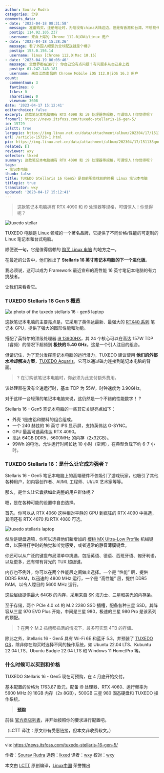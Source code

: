 ```yaml
---
author: Sourav Rudra
categories: 分享
comments_data:
- date: '2023-04-18 08:31:58'
  message: 准备购买，注册地址时，为啥没有china大陆这边，但是有香港和台湾，不想找代购，我那边也没有朋友亲戚怎么办？？？
  postip: 114.92.105.237
  username: 来自上海的 Chrome 112.0|GNU/Linux 用户
- date: '2023-04-18 15:38:26'
  message: 看了外国人眼里的全球配送就是个幌子
  postip: 153.0.156.14
  username: linux [Chrome 112.0|Mac 10.15]
- date: '2023-04-19 00:03:46'
  message: 全世界都在逆行？ 你自己没有点问题？有问题多从自己身上找
  postip: 61.242.148.181
  username: 来自江西南昌的 Chrome Mobile iOS 112.0|iOS 16.3 用户
count:
  commentnum: 3
  favtimes: 0
  likes: 0
  sharetimes: 0
  viewnum: 3608
date: '2023-04-17 15:12:41'
editorchoice: false
excerpt: 这款笔记本电脑拥有 RTX 4090 和 i9 处理器等规格，可谓惊人！你觉得呢？
fromurl: https://news.itsfoss.com/tuxedo-stellaris-16-gen-5/
id: 15729
islctt: true
largepic: https://img.linux.net.cn/data/attachment/album/202304/17/151138qnufxjuxox0hzujc.jpg
url: /article-15729-1.html
pic: https://img.linux.net.cn/data/attachment/album/202304/17/151138qnufxjuxox0hzujc.jpg.thumb.jpg
related: []
reviewer: wxy
selector: lkxed
summary: 这款笔记本电脑拥有 RTX 4090 和 i9 处理器等规格，可谓惊人！你觉得呢？
tags:
- 笔记本电脑
thumb: false
title: TUXEDO Stellaris 16（Gen5）是目前所能找到的终极 Linux 笔记本电脑
titlepic: true
translator: wxy
updated: '2023-04-17 15:12:41'
---
```



> 
> 这款笔记本电脑拥有 RTX 4090 和 i9 处理器等规格，可谓惊人！你觉得呢？
> 
> 
> 


![tuxedo stellar](https://img.linux.net.cn/data/attachment/album/202304/17/151138qnufxjuxox0hzujc.jpg)


TUXEDO 电脑是 Linux 领域的一个著名品牌，它提供了不同价格/性能的可定制的 Linux 笔记本和台式电脑。


顺便说一句，它是值得信赖的 [购买 Linux 电脑](https://itsfoss.com/get-linux-laptops/) 的地方之一。


在最近的公告中，他们推出了 **Stellaris 16 英寸笔记本电脑的下一个进化版**。


我必须说，这可以成为 Framework 最近宣布的高性能 16 英寸笔记本电脑的有力挑战者。


让我们来看看它。


### TUXEDO Stellaris 16 Gen 5 概览


![a photo of the tuxedo stellaris 16 - gen5 laptop](https://img.linux.net.cn/data/attachment/album/202304/17/151241xo2bjp4xgjlo00gs.jpg)


这款笔记本电脑的主要亮点是，它采用了英伟达最新、最强大的 [RTX40 系列](https://www.nvidia.com/en-us/geforce/laptops/) 笔记本 GPU，提供了强大的图形性能和功能。


搭配了英特尔的顶级处理器 [i9 13900HX](https://ark.intel.com/content/www/us/en/ark/products/232171/intel-core-i913900hx-processor-36m-cache-up-to-5-40-ghz.html)，其 24 个核心可以在高达 157W TDP（睿频）的情况下超频到 **极快的 5.40 GHz**，这是一个引人注目的组合。


但请记住，为了充分发挥笔记本电脑的运行潜力，TUXEDO 建议使用 **他们的外部水冷却解决方案**，[TUXEDO Aquaris](https://www.tuxedocomputers.com/en/Linux-Hardware/Accessories/Further-accessories/TUXEDO-Aquaris--External-Water-Cooling-Device_1.tuxedo)，它可以通过磁力连接到笔记本电脑的背面。



> 
> ? 在订购该笔记本电脑时，你必须为此支付额外费用。
> 
> 
> 


该处理器在没有全速运行时，基本 TDP 为 55W，时钟速度为 3.90GHz。


对于这样一台轻薄的笔记本电脑来说，这仍然是一个不错的性能数字！ ?


Stellaris 16 - Gen5 笔记本电脑的一些其它关键亮点如下：


* 外壳 1是由铝和塑料的组合组成。
* 一个 240 赫兹的 16 英寸 IPS 显示屏，支持英伟达 G-SYNC。
* GPU 最高可选英伟达 RTX 4090。
* 高达 64GB DDR5，5600MHz 的内存（2x32GB）。
* 99Wh 的电池，允许运行时间长达 10 小时（空闲），在典型负载下约 6-7 小时。


### TUXEDO Stellaris 16：是什么让它成为强者？


Stellaris 16 - Gen5 笔记本电脑上的高端硬件不仅吸引了游戏玩家，也吸引了其他各种用户，如内容创作者、AI/ML 工程师、UI/UX 艺术家等等。


那么，是什么让它囊括如此完整的用户群体呢？


嗯，是在各种可能的设置中自由选择。


首先，你可以从 RTX 4060 这种相对平静的 GPU 到疯狂的 RTX 4090 中挑选，其间还有 RTX 4070 和 RTX 4080 可选。


![tuxedo stellaris laptop](https://img.linux.net.cn/data/attachment/album/202304/17/151242qxpd0p5abzxwaoal.jpg)


然后是键盘选项，你可以选择他们新增加的 [樱桃 MX Ultra-Low Profile](https://www.cherrymx.de/en/cherry-mx/mx-ultra-low-profile/mx-ulp-click.html) 机械键盘，以获得打字时的触觉和听觉感受，或者通常的静音薄膜键盘。


你还可以从广泛的键盘布局清单中挑选，包括英语、德语、西班牙语、匈牙利语，以及更多，还有带有背光的 TUX 超级键。


内存也不例外。你可以在两个性能层之间做出选择。一个是 “性能” 层，提供 DDR5 RAM，以迅速的 4800 MHz 运行，一个是 “高性能” 层，提供 DDR5 RAM，以令人瞠目的 5600 MHz 运行。


这些层级提供最大 64GB 的内存，采用来自 SK 海力士、三星和美光的内存条。


至于存储，两个 PCIe 4.0 x4 的 M.2 2280 SSD 插槽，配备各种三星 SSD。其阵容从三星 970 EVO Plus 开始，中间是三星 980，极速的三星 980 Pro 是该系列的顶配。



> 
> ? 在两个 M.2 插槽都插满的情况下，最多可实现 4TB 的存储。
> 
> 
> 


除此之外，Stellaris 16 - Gen5 具有 Wi-Fi 6E 和蓝牙 5.3，并预装了 [TUXEDO OS](https://www.tuxedocomputers.com/os)，除非你在购买时选择不同的操作系统，如 Ubuntu 22.04 LTS、Kubuntu 22.04 LTS、Ubuntu Budgie 22.04 LTS 和 Windows 11 Home/Pro 等。


### 什么时候可以买到和价格


TUXEDO Stellaris 16 - Gen5 现在可预购，在 4 月底开始交付。


基本配置的价格为 1763.87 欧元，配备 i9 处理器、RTX 4060、运行频率为 5600 MHz 的 16GB 内存（2x 8GB），500GB 三星 980 固态硬盘和 TUXEDO 操作系统。



> 
> **[预购](https://www.tuxedocomputers.com/en/TUXEDO-Stellaris-16-Gen5.tuxedo)**
> 
> 
> 


前往 [官方商店列表](https://www.tuxedocomputers.com/en/TUXEDO-Stellaris-16-Gen5.tuxedo)，并开始按照你的要求进行配置吧。


（LCTT 译注：原文带有受惠链接，但本文非收费软文。）




---


via: <https://news.itsfoss.com/tuxedo-stellaris-16-gen-5/>


作者：[Sourav Rudra](https://news.itsfoss.com/author/sourav/) 选题：[lkxed](https://github.com/lkxed/) 译者：[wxy](https://github.com/wxy) 校对：[wxy](https://github.com/wxy)


本文由 [LCTT](https://github.com/LCTT/TranslateProject) 原创编译，[Linux中国](https://linux.cn/) 荣誉推出